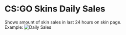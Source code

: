 # CS:GO Skins Daily Sales
Shows amount of skin sales in last 24 hours on skin page.<br>
Example:
![Daily Sales](https://i.imgur.com/QhDBhVB.png)
